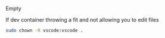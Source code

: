 Empty

If dev container throwing a fit and not allowing you to edit files

```bash
sudo chown -R vscode:vscode .
```